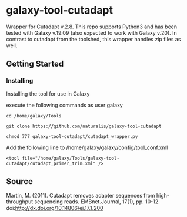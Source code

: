 # galaxy-tool-cutadapt
Wrapper for Cutadapt v.2.8. This repo supports Python3 and has been tested with Galaxy v.19.09 (also expected to work with Galaxy v.20). In contrast to cutadapt from the toolshed, this wrapper handles zip files as well.

## Getting Started
### Installing
Installing the tool for use in Galaxy

execute the following commands as user galaxy
```
cd /home/galaxy/Tools
```
```
git clone https://github.com/naturalis/galaxy-tool-cutadapt
```
```
chmod 777 galaxy-tool-cutadapt/cutadapt_wrapper.py
```
Add the following line to /home/galaxy/galaxy/config/tool_conf.xml
```
<tool file="/home/galaxy/Tools/galaxy-tool-cutadapt/cutadapt_primer_trim.xml" />
```
## Source

Martin, M. (2011). Cutadapt removes adapter sequences from high-throughput sequencing reads. EMBnet.Journal, 17(1), pp. 10-12. doi:http://dx.doi.org/10.14806/ej.17.1.200
